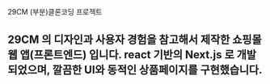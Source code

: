 29CM (부분)클론코딩 프로젝트

29CM 의 디자인과 사용자 경험을 참고해서 제작한 쇼핑몰 웹 앱(프론트엔드) 입니다.
react 기반의 Next.js 로 개발되었으며, 깔끔한 UI와 동적인 상품페이지를 구현했습니다.
---------------------------------------------------------------------------------
